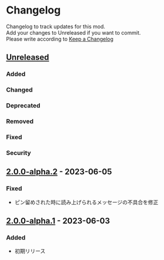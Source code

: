 # Changelog
Changelog to track updates for this mod.  
Add your changes to Unreleased if you want to commit.  
Please write according to [Keep a Changelog](https://keepachangelog.com/en/1.0.0/)

## [Unreleased]

### Added

### Changed

### Deprecated

### Removed

### Fixed

### Security

## [2.0.0-alpha.2] - 2023-06-05

### Fixed
- ピン留めされた時に読み上げられるメッセージの不具合を修正

## [2.0.0-alpha.1] - 2023-06-03

### Added
- 初期リリース

[Unreleased]: https://github.com/TeamFelnull/I-TTS/compare/v2.0.0-alpha.2...HEAD
[2.0.0-alpha.1]: https://github.com/TeamFelnull/I-TTS/commits/v2.0.0-alpha.1
[2.0.0-alpha.2]: https://github.com/TeamFelnull/I-TTS/compare/v2.0.0-alpha.1...v2.0.0-alpha.2
